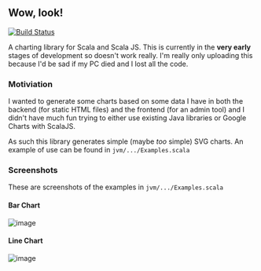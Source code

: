 ## Wow, look!

[![Build Status](https://travis-ci.org/tomverran/wowlook.svg?branch=master)](https://travis-ci.org/tomverran/wowlook)

A charting library for Scala and Scala JS.
This is currently in the **very early** stages of development so doesn't work really.
I'm really only uploading this because I'd be sad if my PC died and I lost all the code.

### Motiviation

I wanted to generate some charts based on some data I have in both the backend
(for static HTML files) and the frontend (for an admin tool) and I didn't have much fun
trying to either use existing Java libraries or Google Charts with ScalaJS.

As such this library generates simple (maybe _too_ simple) SVG charts.
An example of use can be found in `jvm/.../Examples.scala`

### Screenshots

These are screenshots of the examples in `jvm/.../Examples.scala`

#### Bar Chart

![image](https://user-images.githubusercontent.com/1388226/50562948-a9bec380-0d10-11e9-9654-fb1124a430d0.png)

#### Line Chart

![image](https://user-images.githubusercontent.com/1388226/50562946-a0cdf200-0d10-11e9-86d5-09ba94d4a9c6.png)

